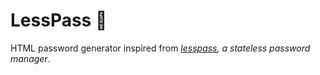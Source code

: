 # LessPass 🚀

HTML password generator inspired from _[lesspass](https://github.com/lesspass/lesspass), a stateless password manager_.
